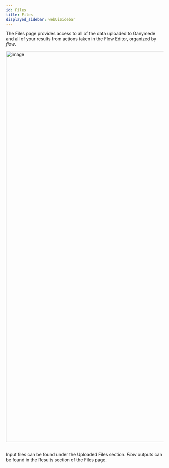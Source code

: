 ```yaml
---
id: Files
title: Files
displayed_sidebar: webUiSidebar
---
```


The Files page provides access to all of the data uploaded to Ganymede and all of your results from actions taken in the Flow Editor, organized by _flow_.

<img width="1248" alt="image" src="https://user-images.githubusercontent.com/46538575/195644596-f4dbafd9-371f-44d4-8888-dd1a92c274fc.png" />
&nbsp;

Input files can be found under the Uploaded Files section.   _Flow_ outputs can be found in the Results section of the Files page.
